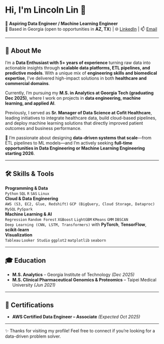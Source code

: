 
<!--
**lincolnilreb/lincolnilreb** is a ✨ _special_ ✨ repository because its `README.md` (this file) appears on your GitHub profile.

## Hi there 👋
Here are some ideas to get you started:

- 🔭 I’m currently working on ...
- 🌱 I’m currently learning ...
- 👯 I’m looking to collaborate on ...
- 🤔 I’m looking for help with ...
- 💬 Ask me about ...
- 📫 How to reach me: ...
- 😄 Pronouns: ...
- ⚡ Fun fact: ...
-->


# Hi, I'm Lincoln Lin 👋  

🎯 **Aspiring Data Engineer / Machine Learning Engineer**  
📍 Based in Georgia (open to opportunities in **AZ, TX**)  | 🌐 [LinkedIn](https://linkedin.com/in/lincolnilreb) | 📫 [Email](mailto:lincolnilreb@gmail.com)

---

## 🔭 About Me
I’m a **Data Enthusiast with 5+ years of experience** turning raw data into actionable insights through **scalable data platforms, ETL pipelines, and predictive models**. With a unique mix of **engineering skills and biomedical expertise**, I’ve delivered high-impact solutions in both **healthcare and commercial domains**.  

Currently, I’m pursuing my **M.S. in Analytics at Georgia Tech (graduating Dec 2025)**, where I work on projects in **data engineering, machine learning, and applied AI**.  

Previously, I served as **Sr. Manager of Data Science at Cofit Healthcare**, leading initiatives to integrate healthcare data, build cloud-based pipelines, and deploy machine learning solutions that directly improved patient outcomes and business performance.  

🚀 I’m passionate about designing **data-driven systems that scale**—from ETL pipelines to ML models—and I’m actively seeking **full-time opportunities in Data Engineering or Machine Learning Engineering starting 2026**.   

---

## 🛠 Skills & Tools  
**Programming & Data**  
`Python` `SQL` `R` `SAS` `Linux`  
**Cloud & Data Engineering**  
`AWS (S3, EC2, Glue, Redshift)` `GCP (BigQuery, Cloud Storage, Dataproc)` `MySQL` `PySpark`  
**Machine Learning & AI**  
`Regression` `Random Forest` `XGBoost` `LightGBM` `KMeans` `GMM` `DBSCAN`  
`Deep Learning (CNN, LSTM, Transformers)` with **PyTorch**, **TensorFlow**, **scikit-learn**  
**Visualization**  
`Tableau` `Looker Studio` `ggplot2` `matplotlib` `seaborn`  

<!--
---

## 📂 Featured Projects  

- **AutonomOS On Board (AOB)** – Deployed **RF-DETR object detection** models with full **MLOps pipeline** on NVIDIA Jetson AGX Orin [[Repo]](https://github.com/lincolnilreb)  
- **Speech Emotion Recognition** – Fine-tuned **Wav2Vec2 & Whisper** with LoRA/QLoRA for emotion classification (+84% accuracy) [[Repo]](https://github.com/lincolnilreb)  
- **End-to-End Data Lakehouse Pipeline** – Built scalable **ETL pipeline (S3 → Glue/PySpark → Redshift)** processing **50M+ records** with 65% latency reduction [[Repo]](https://github.com/lincolnilreb)  
- **H&M Fashion Recommendation System** – Applied **PCA, clustering, LightGBM** to reach **0.99 HIT rate** [[Repo]](https://github.com/lincolnilreb)  

-->
<!--
---

## 📊 GitHub Stats  

![GitHub stats](https://github-readme-stats.vercel.app/api?username=lincolnilreb&show_icons=true&theme=default)  
-->


---

## 🎓 Education  

- **M.S. Analytics** – Georgia Institute of Technology *(Dec 2025)*  
- **M.S. Clinical Pharmaceutical Genomics & Proteomics** – Taipei Medical University *(Jun 2021)*  

---

## 📜 Certifications  
- **AWS Certified Data Engineer – Associate** *(Expected Oct 2025)*  

---

✨ Thanks for visiting my profile! Feel free to connect if you’re looking for a data-driven problem solver.


